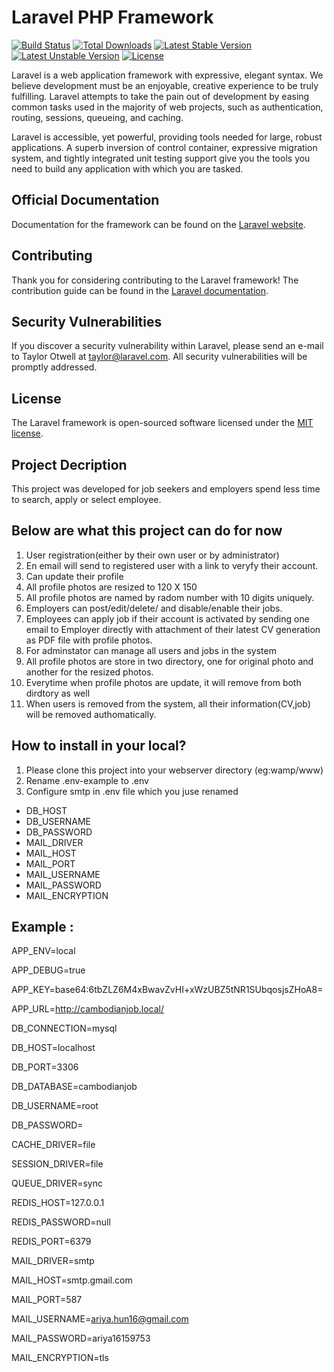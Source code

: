 # Laravel PHP Framework

[![Build Status](https://travis-ci.org/laravel/framework.svg)](https://travis-ci.org/laravel/framework)
[![Total Downloads](https://poser.pugx.org/laravel/framework/d/total.svg)](https://packagist.org/packages/laravel/framework)
[![Latest Stable Version](https://poser.pugx.org/laravel/framework/v/stable.svg)](https://packagist.org/packages/laravel/framework)
[![Latest Unstable Version](https://poser.pugx.org/laravel/framework/v/unstable.svg)](https://packagist.org/packages/laravel/framework)
[![License](https://poser.pugx.org/laravel/framework/license.svg)](https://packagist.org/packages/laravel/framework)

Laravel is a web application framework with expressive, elegant syntax. We believe development must be an enjoyable, creative experience to be truly fulfilling. Laravel attempts to take the pain out of development by easing common tasks used in the majority of web projects, such as authentication, routing, sessions, queueing, and caching.

Laravel is accessible, yet powerful, providing tools needed for large, robust applications. A superb inversion of control container, expressive migration system, and tightly integrated unit testing support give you the tools you need to build any application with which you are tasked.

## Official Documentation

Documentation for the framework can be found on the [Laravel website](http://laravel.com/docs).

## Contributing

Thank you for considering contributing to the Laravel framework! The contribution guide can be found in the [Laravel documentation](http://laravel.com/docs/contributions).

## Security Vulnerabilities

If you discover a security vulnerability within Laravel, please send an e-mail to Taylor Otwell at taylor@laravel.com. All security vulnerabilities will be promptly addressed.

## License

The Laravel framework is open-sourced software licensed under the [MIT license](http://opensource.org/licenses/MIT).

## Project Decription
This project was developed for job seekers and employers spend less time to search, apply or select employee.

## Below are what this project can do for now
1. User registration(either by their own user or by administrator)
2. En email will send to registered user with a link to veryfy their account.
3. Can update their profile
4. All profile photos are resized to 120 X 150
5. All profile photos are named by radom number with 10 digits uniquely.
6. Employers can post/edit/delete/ and disable/enable their jobs.
7. Employees can apply job if their account is activated by sending one email to Employer directly with attachment of their latest CV generation as PDF file with profile photos.
8. For adminstator can manage all users and jobs in the system
10. All profile photos are store in two directory, one for original photo and another for the resized photos.
11. Everytime when profile photos are update, it will remove from both dirdtory as well
11. When users is removed from the system, all their information(CV,job) will be removed authomatically.
## How to install in your local?
1. Please clone this project into your webserver directory (eg:wamp/www)
2. Rename .env-example to .env
3. Configure smtp in .env file which you juse renamed
- DB_HOST
- DB_USERNAME
- DB_PASSWORD
- MAIL_DRIVER
- MAIL_HOST
- MAIL_PORT
- MAIL_USERNAME
- MAIL_PASSWORD
- MAIL_ENCRYPTION

## Example : 

APP_ENV=local

APP_DEBUG=true

APP_KEY=base64:6tbZLZ6M4xBwavZvHI+xWzUBZ5tNR1SUbqosjsZHoA8=

APP_URL=http://cambodianjob.local/

DB_CONNECTION=mysql

DB_HOST=localhost

DB_PORT=3306

DB_DATABASE=cambodianjob

DB_USERNAME=root

DB_PASSWORD=

CACHE_DRIVER=file

SESSION_DRIVER=file

QUEUE_DRIVER=sync

REDIS_HOST=127.0.0.1

REDIS_PASSWORD=null

REDIS_PORT=6379

MAIL_DRIVER=smtp

MAIL_HOST=smtp.gmail.com

MAIL_PORT=587

MAIL_USERNAME=ariya.hun16@gmail.com

MAIL_PASSWORD=ariya16159753

MAIL_ENCRYPTION=tls
